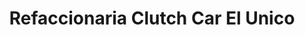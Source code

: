 ---
title: "Refaccionaria Clutch Car El Unico"
url: /oaxaca-de-juarez/refaccionaria-clutch-car-el-unico/
shop: piezas de automóviles
---